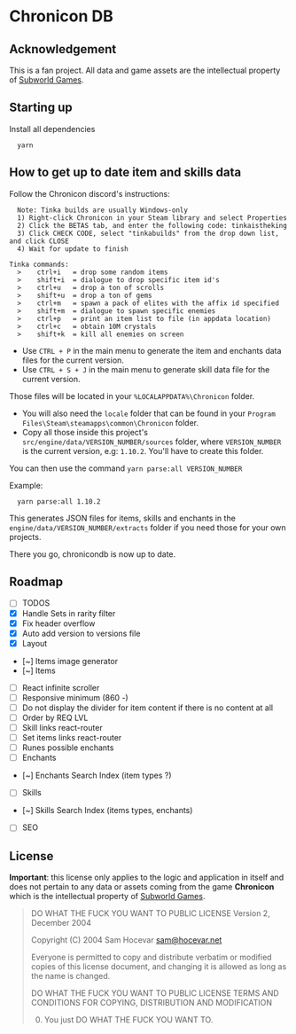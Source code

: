 # Chronicon DB

## Acknowledgement

This is a fan project. All data and game assets are the intellectual property of [Subworld Games](https://www.subworldgames.com/chronicon/).

## Starting up

Install all dependencies
```
  yarn
```

## How to get up to date item and skills data

Follow the Chronicon discord's instructions:
```
  Note: Tinka builds are usually Windows-only
  1) Right-click Chronicon in your Steam library and select Properties
  2) Click the BETAS tab, and enter the following code: tinkaistheking
  3) Click CHECK CODE, select "tinkabuilds" from the drop down list, and click CLOSE
  4) Wait for update to finish
```

```
Tinka commands:
  >    ctrl+i   = drop some random items
  >    shift+i  = dialogue to drop specific item id's
  >    ctrl+u   = drop a ton of scrolls
  >    shift+u  = drop a ton of gems
  >    ctrl+m   = spawn a pack of elites with the affix id specified
  >    shift+m  = dialogue to spawn specific enemies
  >    ctrl+p   = print an item list to file (in appdata location)
  >    ctrl+c   = obtain 10M crystals
  >    shift+k  = kill all enemies on screen
```

- Use `CTRL + P` in the main menu to generate the item and enchants data files for the current version.
- Use `CTRL + S + J` in the main menu to generate skill data file for the current version.

Those files will be located in your `%LOCALAPPDATA%\Chronicon` folder.

- You will also need the `locale` folder that can be found in your `Program Files\Steam\steamapps\common\Chronicon` folder.
- Copy all those inside this project's `src/engine/data/VERSION_NUMBER/sources` folder, where `VERSION_NUMBER` is the current version, e.g: `1.10.2`. You'll have to create this folder.

You can then use the command `yarn parse:all VERSION_NUMBER`

Example:
```
  yarn parse:all 1.10.2
```

This generates JSON files for items, skills and enchants in the `engine/data/VERSION_NUMBER/extracts` folder if you need those for your own projects.

There you go, chronicondb is now up to date.

## Roadmap

- [ ] TODOS
- [x] Handle Sets in rarity filter
- [x] Fix header overflow
- [x] Auto add version to versions file
- [x] Layout
- [~] Items image generator
- [~] Items
- [ ] React infinite scroller
- [ ] Responsive minimum (860 -)
- [ ] Do not display the divider for item content if there is no content at all
- [ ] Order by REQ LVL
- [ ] Skill links react-router
- [ ] Set items links react-router
- [ ] Runes possible enchants
- [ ] Enchants
- [~] Enchants Search Index (item types ?)
- [ ] Skills
- [~] Skills Search Index (items types, enchants)
- [ ] SEO

## License

**Important**: this license only applies to the logic and application in itself and does not pertain to any data or assets coming from the game **Chronicon** which is the intellectual property of [Subworld Games](https://www.subworldgames.com/chronicon/).


> DO WHAT THE FUCK YOU WANT TO PUBLIC LICENSE
> Version 2, December 2004
>
> Copyright (C) 2004 Sam Hocevar <sam@hocevar.net>
>
> Everyone is permitted to copy and distribute verbatim or modified
> copies of this license document, and changing it is allowed as long
> as the name is changed.
>
> DO WHAT THE FUCK YOU WANT TO PUBLIC LICENSE
> TERMS AND CONDITIONS FOR COPYING, DISTRIBUTION AND MODIFICATION
>
> 0. You just DO WHAT THE FUCK YOU WANT TO.